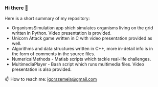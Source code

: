 ### Hi there 👋
Here is a short summary of my repository:
- OrganismsSimulation app shich simulates organisms living on the grid written in Python. Video presentation is provided.
- Unicorn Attack game written in C with video presentation provided  as well.
- Algorithms and data structures written in C++, more in-detail info is in the form of comments in the source files.
- NumericalMethods - Matlab scripts which tackle real-life challenges.
- MultimediaPlayer - Bash script which runs multimedia files. Video presentation is also provided.


📫 How to reach me: [igorszemela@gmail.com](mailto:igorszemela@gmail.com)
